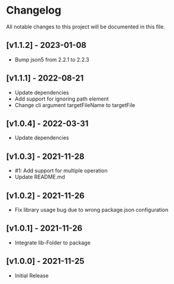 # Changelog
All notable changes to this project will be documented in this file.

## [v1.1.2] - 2023-01-08
- Bump json5 from 2.2.1 to 2.2.3

## [v1.1.1] - 2022-08-21
- Update dependencies
- Add support for ignoring path element
- Change cli argument targetFileName to targetFile

## [v1.0.4] - 2022-03-31
- Update dependencies

## [v1.0.3] - 2021-11-28
- #1: Add support for multiple operation
- Update README.md

## [v1.0.2] - 2021-11-26
- Fix library usage bug due to wrong package.json configuration

## [v1.0.1] - 2021-11-26
- Integrate lib-Folder to package

## [v1.0.0] - 2021-11-25
- Initial Release
